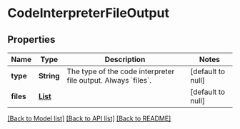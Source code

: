 # CodeInterpreterFileOutput
## Properties

| Name | Type | Description | Notes |
|------------ | ------------- | ------------- | -------------|
| **type** | **String** | The type of the code interpreter file output. Always &#x60;files&#x60;.  | [default to null] |
| **files** | [**List**](CodeInterpreterFileOutput_files_inner.md) |  | [default to null] |

[[Back to Model list]](../README.md#documentation-for-models) [[Back to API list]](../README.md#documentation-for-api-endpoints) [[Back to README]](../README.md)

